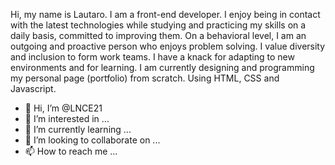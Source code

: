 Hi, my name is Lautaro.
I am a front-end developer.
I enjoy being in contact with the latest technologies while studying and practicing my skills on a daily basis, committed to improving them.
On a behavioral level, I am an outgoing and proactive person who enjoys problem solving.
I value diversity and inclusion to form work teams.
I have a knack for adapting to new environments and for learning.
I am currently designing and programming my personal page (portfolio) from scratch. Using HTML, CSS and Javascript.


- 👋 Hi, I’m @LNCE21
- 👀 I’m interested in ...
- 🌱 I’m currently learning ...
- 💞️ I’m looking to collaborate on ...
- 📫 How to reach me ...

<!---
LNCE21/LNCE21 is a ✨ special ✨ repository because its `README.md` (this file) appears on your GitHub profile.
You can click the Preview link to take a look at your changes.
--->
